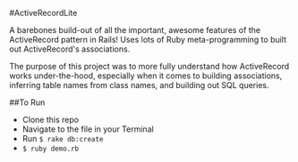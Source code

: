 #ActiveRecordLite

A barebones build-out of all the important, awesome features of the ActiveRecord pattern in Rails! Uses lots of Ruby meta-programming to built out ActiveRecord's associations.

The purpose of this project was to more fully understand how ActiveRecord works under-the-hood, especially when it comes to building associations, inferring table names from class names, and building out SQL queries.

##To Run

* Clone this repo
* Navigate to the file in your Terminal
* Run ``$ rake db:create``
* ``$ ruby demo.rb`` 
